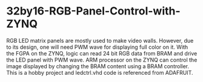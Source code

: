 # 32by16-RGB-Panel-Control-with-ZYNQ
RGB LED matrix panels are mostly used to make video walls. However, due to its design, one will need PWM wave for displaying full color on it. With the FGPA on the ZYNQ, logic can read 24 bit RGB data from BRAM and drive the LED panel with PWM wave. ARM processor on the ZYNQ can control the image displayed by changing the BRAM content using a BRAM controller. This is a hobby project and ledctrl.vhd code is referenced from ADAFRUIT.
